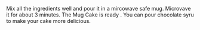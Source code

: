 Mix all the ingredients well and pour it in a mircowave safe mug.
Microvave it for about 3 minutes.
The Mug Cake is ready .
You can pour chocolate syru to make your cake more delicious. 